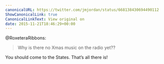```yaml
---
canonicalURL: https://twitter.com/jmjordan/status/668138430694490112
ShowCanonicalLink: true
CanonicalLinkText: View original on
date: 2015-11-21T18:46:29+00:00
---
```

@RoxeteraRibbons:

> Why is there no Xmas music on the radio yet??

You should come to the States. That’s all there is!